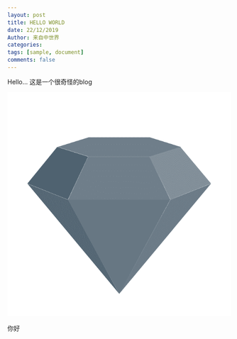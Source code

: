 ```yaml
---
layout: post
title: HELLO WORLD
date: 22/12/2019
Author: 来自中世界
categories: 
tags: [sample, document]
comments: false
---
```


Hello... 这是一个很奇怪的blog

![logo](../images/blog/logo.png)

你好